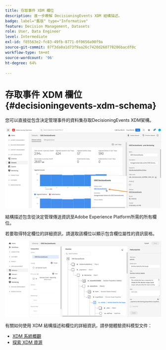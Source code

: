 ```yaml
---
title: 存取事件 XDM 欄位
description: 進一步瞭解 DecisioningEvents XDM 結構描述。
badge: label="舊版" type="Informative"
feature: Decision Management, Datasets
role: User, Data Engineer
level: Intermediate
exl-id: f85563e2-fc83-49fb-8771-0f0656a90f9a
source-git-commit: 87f3da0a1d73f9aa26c7420d260778286bacdf0c
workflow-type: tm+mt
source-wordcount: '96'
ht-degree: 64%

---
```


# 存取事件 XDM 欄位 {#decisioningevents-xdm-schema}

您可以直接從包含決定管理事件的資料集存取DecisioningEvents XDM架構。

![](../assets/access-schema.png)

結構描述包含從決定管理傳送資訊至Adobe Experience Platform所需的所有欄位。

若要取得特定欄位的詳細資訊，請選取該欄位以顯示包含欄位屬性的資訊窗格。

![](../assets/schema-fields.png)

有關如何使用 XDM 結構描述和欄位的詳細資訊，請參閱體驗資料模型文件：

* [XDM 系統概觀](https://experienceleague.adobe.com/docs/experience-platform/xdm/home.html?lang=zh-Hant)
* [探索 XDM 資源](https://experienceleague.adobe.com/docs/experience-platform/xdm/ui/explore.html?lang=zh-Hant)
